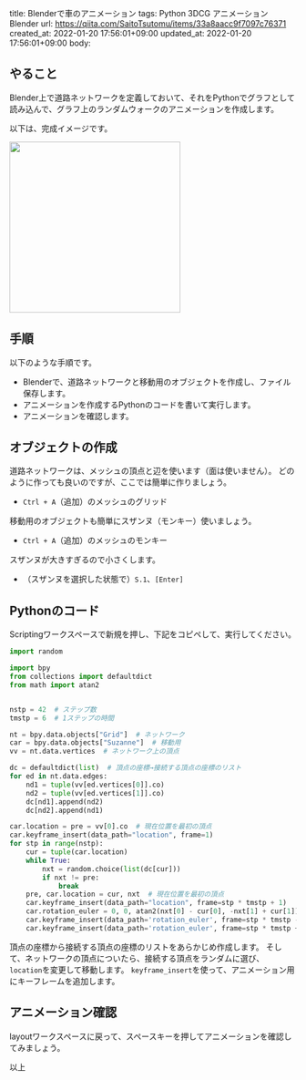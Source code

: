 title: Blenderで車のアニメーション
tags: Python 3DCG アニメーション Blender
url: https://qiita.com/SaitoTsutomu/items/33a8aacc9f7097c76371
created_at: 2022-01-20 17:56:01+09:00
updated_at: 2022-01-20 17:56:01+09:00
body:

## やること

Blender上で道路ネットワークを定義しておいて、それをPythonでグラフとして読み込んで、グラフ上のランダムウォークのアニメーションを作成します。

以下は、完成イメージです。

<img src="https://qiita-image-store.s3.ap-northeast-1.amazonaws.com/0/13955/54b1ce9e-ebce-d8d3-9817-19086d8d3810.gif" width="300">

## 手順

以下のような手順です。

- Blenderで、道路ネットワークと移動用のオブジェクトを作成し、ファイル保存します。
- アニメーションを作成するPythonのコードを書いて実行します。
- アニメーションを確認します。

## オブジェクトの作成

道路ネットワークは、メッシュの頂点と辺を使います（面は使いません）。
どのように作っても良いのですが、ここでは簡単に作りましょう。

- `Ctrl + A`（追加）のメッシュのグリッド

移動用のオブジェクトも簡単にスザンヌ（モンキー）使いましょう。

- `Ctrl + A`（追加）のメッシュのモンキー

スザンヌが大きすぎるので小さくします。

- （スザンヌを選択した状態で）`S.1`、`[Enter]`

## Pythonのコード

Scriptingワークスペースで新規を押し、下記をコピペして、実行してください。

```py
import random

import bpy
from collections import defaultdict
from math import atan2


nstp = 42  # ステップ数
tmstp = 6  # 1ステップの時間

nt = bpy.data.objects["Grid"]  # ネットワーク
car = bpy.data.objects["Suzanne"]  # 移動用
vv = nt.data.vertices  # ネットワーク上の頂点

dc = defaultdict(list)  # 頂点の座標→接続する頂点の座標のリスト
for ed in nt.data.edges:
    nd1 = tuple(vv[ed.vertices[0]].co)
    nd2 = tuple(vv[ed.vertices[1]].co)
    dc[nd1].append(nd2)
    dc[nd2].append(nd1)

car.location = pre = vv[0].co  # 現在位置を最初の頂点
car.keyframe_insert(data_path="location", frame=1)
for stp in range(nstp):
    cur = tuple(car.location)
    while True:
        nxt = random.choice(list(dc[cur]))
        if nxt != pre:
            break
    pre, car.location = cur, nxt  # 現在位置を最初の頂点
    car.keyframe_insert(data_path="location", frame=stp * tmstp + 1)
    car.rotation_euler = 0, 0, atan2(nxt[0] - cur[0], -nxt[1] + cur[1])
    car.keyframe_insert(data_path='rotation_euler', frame=stp * tmstp - tmstp + 3)
    car.keyframe_insert(data_path='rotation_euler', frame=stp * tmstp + 1)
```

頂点の座標から接続する頂点の座標のリストをあらかじめ作成します。
そして、ネットワークの頂点についたら、接続する頂点をランダムに選び、`location`を変更して移動します。
`keyframe_insert`を使って、アニメーション用にキーフレームを追加します。

## アニメーション確認

layoutワークスペースに戻って、スペースキーを押してアニメーションを確認してみましょう。

以上



